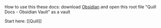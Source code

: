 How to use this these docs: download [Obsidian](https://obsidian.md/) and open this root file "Quill Docs - Obsidian Vault" as a vault

Start here: [[Quill]]